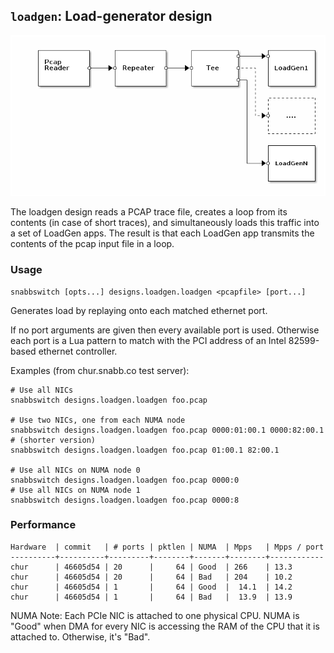 ## `loadgen`: Load-generator design

![loadgen](.images/loadgen.png)

The loadgen design reads a PCAP trace file, creates a loop from its
contents (in case of short traces), and simultaneously loads this
traffic into a set of LoadGen apps. The result is that each LoadGen
app transmits the contents of the pcap input file in a loop.

### Usage

    snabbswitch [opts...] designs.loadgen.loadgen <pcapfile> [port...]

Generates load by replaying <pcapfile> onto each matched ethernet port.

If no port arguments are given then every available port is used.
Otherwise each port is a Lua pattern to match with the PCI address of
an Intel 82599-based ethernet controller.

Examples (from chur.snabb.co test server):

    # Use all NICs
    snabbswitch designs.loadgen.loadgen foo.pcap

    # Use two NICs, one from each NUMA node
    snabbswitch designs.loadgen.loadgen foo.pcap 0000:01:00.1 0000:82:00.1
    # (shorter version)
    snabbswitch designs.loadgen.loadgen foo.pcap 01:00.1 82:00.1

    # Use all NICs on NUMA node 0
    snabbswitch designs.loadgen.loadgen foo.pcap 0000:0
    # Use all NICs on NUMA node 1
    snabbswitch designs.loadgen.loadgen foo.pcap 0000:8


### Performance

    Hardware  | commit   | # ports | pktlen | NUMA  | Mpps   | Mpps / port
    ----------+----------+---------+--------+-------+--------+------------
    chur      | 46605d54 | 20      |     64 | Good  | 266    | 13.3
    chur      | 46605d54 | 20      |     64 | Bad   | 204    | 10.2
    chur      | 46605d54 | 1       |     64 | Good  |  14.1  | 14.2
    chur      | 46605d54 | 1       |     64 | Bad   |  13.9  | 13.9

NUMA Note: Each PCIe NIC is attached to one physical CPU. NUMA is
"Good" when DMA for every NIC is accessing the RAM of the CPU that it
is attached to. Otherwise, it's "Bad".
